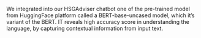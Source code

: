 We integrated into our HSGAdviser chatbot one of the pre-trained model from HuggingFace platform called a BERT-base-uncased model, which it’s variant of the BERT. IT reveals high accuracy score in understanding  the language, by capturing contextual information from input text.
